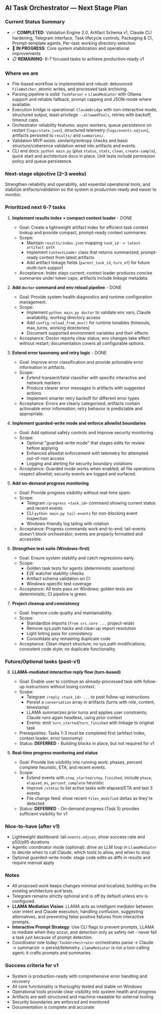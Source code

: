 ## AI Task Orchestrator — Next Stage Plan

### Current Status Summary
- ✅ **COMPLETED**: Validation Engine 2.0, Artifact Schema v1, Claude CLI hardening, Telegram interface, Task lifecycle controls, Packaging & CI, Prompt-template agents, Per-task working directory selection
- 🔄 **IN PROGRESS**: Core system stabilization and operational improvements
- 📋 **REMAINING**: 6-7 focused tasks to achieve production-ready v1

### Where we are
- File-based workflow is implemented and robust: debounced `FileWatcher`, atomic writes, and processed task archiving.
- Parsing pipeline is solid: `TaskParser` + `LlamaMediator` with Ollama support and reliable fallback, prompt capping and JSON-mode where available.
- Execution bridge is operational: `ClaudeBridge` with non-interactive mode, structured output, least-privilege `--allowedTools`, retries with backoff, timeout caps.
- Orchestrator reliability features: async workers, queue persistence on restart (`logs/state.json`), structured telemetry (`logs/events.ndjson`), artifacts persisted to `results/` and `summaries/`.
- Validation MVP exists: similarity/entropy checks and basic structure/coherence validation wired into artifacts and events.
- CLI and docs: `python main.py` (plus `status`, `stats`, `clean`, `create-sample`), quick start and architecture docs in place. Unit tests include permission policy and queue persistence.

### Next-stage objective (2–3 weeks)
Strengthen reliability and operability, add essential operational tools, and stabilize artifacts/validation so the system is production-ready and easier to monitor.

### Prioritized next 6-7 tasks

1) **Implement results index + compact context loader** - DONE 
   - Goal: Create a lightweight artifact index for efficient task context lookup and provide compact, prompt-ready context summaries.
   - Scope: 
     - Maintain `results/index.json` mapping `task_id -> latest artifact path`
     - Implement `ContextLoader` class that returns summarized, prompt-ready context from latest artifacts
     - Add artifact linkage fields (`parent_task_id`, `turn_of`) for future multi-turn support
   - Acceptance: Index stays current; context loader produces concise summaries under token caps; artifacts include linkage metadata.

2) **Add `doctor` command and env reload pipeline** - DONE 
   - Goal: Provide system health diagnostics and runtime configuration management.
   - Scope:
     - Implement `python main.py doctor` to validate env vars, Claude availability, working directory access
     - Add `config.reload_from_env()` for runtime tunables (timeouts, max_turns, working directories)
     - Document supported environment variables and their effects
   - Acceptance: Doctor reports clear status; env changes take effect without restart; documentation covers all configurable options.

3) **Extend error taxonomy and retry logic** - DONE 
   - Goal: Improve error classification and provide actionable error information in artifacts.
   - Scope:
     - Extend transient/fatal classifier with specific interactive and network markers
     - Produce clearer error messages in artifacts with suggested actions
     - Implement smarter retry backoff for different error types
   - Acceptance: Errors are clearly categorized; artifacts contain actionable error information; retry behavior is predictable and appropriate.

4) **Implement guarded-write mode and enforce allowlist boundaries**
   - Goal: Add optional safety controls and improve security monitoring.
   - Scope:
     - Optional "guarded-write mode" that stages edits for review before applying
     - Enhanced allowlist enforcement with telemetry for attempted out-of-root access
     - Logging and alerting for security boundary violations
   - Acceptance: Guarded mode works when enabled; all file operations respect allowlist; security events are logged and surfaced.

5) **Add on-demand progress monitoring**
   - Goal: Provide progress visibility without real-time spam.
   - Scope:
     - Telegram `/progress <task_id>` command showing current status and recent events
     - CLI `python main.py tail-events` for non-blocking event inspection
     - Windows-friendly log tailing with rotation
   - Acceptance: Progress commands work end-to-end; tail-events doesn't block orchestrator; events are properly formatted and accessible.

6) **Strengthen test suite (Windows-first)**
   - Goal: Ensure system stability and catch regressions early.
   - Scope:
     - Golden task tests for agents (deterministic assertions)
     - E2E watcher stability checks
     - Artifact schema validation on CI
     - Windows-specific test coverage
   - Acceptance: All tests pass on Windows; golden tests are deterministic; CI pipeline is green.

7) **Project cleanup and consistency**
   - Goal: Improve code quality and maintainability.
   - Scope:
     - Standardize imports (`from src.core ...` project-wide)
     - Remove sys.path hacks and clean up import resolution
     - Light linting pass for consistency
     - Consolidate any remaining duplicate code
   - Acceptance: Clean import structure; no sys.path modifications; consistent code style; no duplicate functionality.

### Future/Optional tasks (post-v1)

8) **LLAMA‑mediated interactive reply flow (turn-based)**
   - Goal: Enable user to continue an already-processed task with follow-up instructions without losing context.
   - Scope:
     - Telegram `/reply <task_id> ...` to post follow-up instructions
     - Persist a `conversation` array in artifacts (turns with role, content, timestamp)
     - LLAMA summarizes prior turns and applies user constraints; Claude runs again headless, using prior context
     - Events: emit `turn_started`/`turn_finished` with linkage to original task
   - Prerequisites: Tasks 1-3 must be completed first (artifact index, context loader, error taxonomy)
   - Status: **DEFERRED** - Building blocks in place, but not required for v1

9) **Real‑time progress monitoring and status**
   - Goal: Provide live visibility into running work: phases, percent complete heuristic, ETA, and recent events.
   - Scope:
     - Extend events with `step_started/step_finished`, include `phase`, `elapsed_ms`, `percent_complete` heuristic
     - Improve `/status` to list active tasks with elapsed/ETA and last 3 events
     - File change feed: show recent `files_modified` deltas as they're detected
   - Status: **DEFERRED** - On-demand progress (Task 5) provides sufficient visibility for v1

### Nice-to-have (after v1)
- Lightweight dashboard: tail `events.ndjson`, show success-rate and p50/p95 durations
- Agentic coordinator mode (optional): drive an LLM loop in `LlamaMediator` to decide when to call Claude, which tools to allow, and when to stop
- Optional guarded-write mode: stage code edits as diffs in results and require manual apply

### Notes
- All proposed work keeps changes minimal and localized, building on the existing architecture and tests.
- Telegram remains strictly optional and is off by default unless env is configured.
- **LLAMA Mediation Vision**: LLAMA acts as intelligent mediator between user intent and Claude execution, handling confusion, suggesting alternatives, and preventing false positive failures from interactive prompts.
- **Interactive Prompt Strategy**: Use CLI flags to prevent prompts, LLAMA to mediate when they occur, and detection only as safety net - never fail a task just because of prompt detection.
- Coordinator role today: `TaskOrchestrator` orchestrates parse → Claude → summarize → persist/telemetry. `LlamaMediator` is not a tool-calling agent; it crafts prompts and summaries.

### Success criteria for v1
- System is production-ready with comprehensive error handling and recovery
- All core functionality is thoroughly tested and stable on Windows
- Operational tools provide clear visibility into system health and progress
- Artifacts are well-structured and machine-readable for external tooling
- Security boundaries are enforced and monitored
- Documentation is complete and accurate